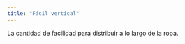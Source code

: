 ```yaml
---
title: "Fácil vertical"
---
```


La cantidad de facilidad para distribuir a lo largo de la ropa.




